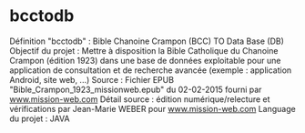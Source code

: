 # bcctodb
Définition "bcctodb" : Bible Chanoine Crampon (BCC) TO Data Base (DB)<br>
Objectif du projet : Mettre à disposition la Bible Catholique du Chanoine Crampon (édition 1923) dans une base de données exploitable pour une application de consultation et de recherche avancée (exemple : application Android, site web, ...)
Source : Fichier EPUB "Bible_Crampon_1923_missionweb.epub" du 02-02-2015 fourni par www.mission-web.com
Détail source : édition numérique/relecture et vérifications par Jean-Marie WEBER pour www.mission-web.com
Language du projet : JAVA
